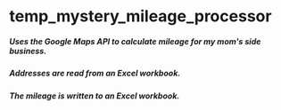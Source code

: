 # temp_mystery_mileage_processor

##### Uses the Google Maps API to calculate mileage for my mom's side business.
##### Addresses are read from an Excel workbook.
##### The mileage is written to an Excel workbook.
